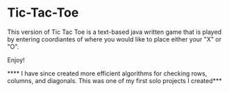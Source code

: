 # Tic-Tac-Toe

This version of Tic Tac Toe is a text-based java written game that is played
by entering coordiantes of where you would like to place either your "X" or "O".

Enjoy!

**** I have since created more efficient algorithms for checking rows, columns, and diagonals. This was one of my first solo projects I created***
